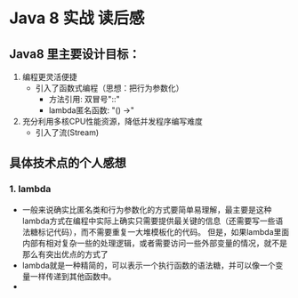 # Java 8 实战 读后感
## Java8 里主要设计目标：
1. 编程更灵活便捷
   - 引入了函数式编程（思想：把行为参数化）
     - 方法引用: 双冒号"::"
     - lambda匿名函数: "() ->"
2. 充分利用多核CPU性能资源，降低并发程序编写难度
   - 引入了流(Stream)
## 具体技术点的个人感想
### 1. lambda
- 一般来说确实比匿名类和行为参数化的方式要简单易理解，最主要是这种lambda方式在编程中实际上确实只需要提供最关键的信息（还需要写一些语法糖标记代码），而不需要重复一大堆模板化的代码。
    但是，如果lambda里面内部有相对复杂一些的处理逻辑，或者需要访问一些外部变量的情况，就不是那么有突出优点的方式了
- lambda就是一种精简的，可以表示一个执行函数的语法糖，并可以像一个变量一样传递到其他函数中。
- 